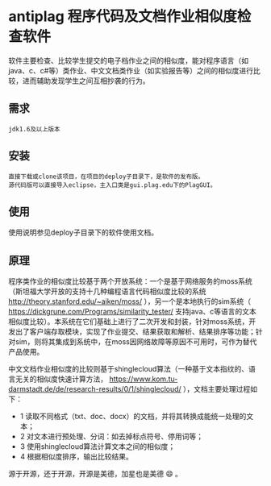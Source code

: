 # antiplag 程序代码及文档作业相似度检查软件
软件主要检查、比较学生提交的电子档作业之间的相似度，能对程序语言（如java、c、c#等）类作业、中文文档类作业（如实验报告等）之间的相似度进行比较，进而辅助发现学生之间互相抄袭的行为。

## 需求
    jdk1.6及以上版本

## 安装
    直接下载或clone该项目，在项目的deploy子目录下，是软件的发布版。
    源代码版可以直接导入eclipse，主入口类是gui.plag.edu下的PlagGUI。

## 使用
   使用说明参见deploy子目录下的软件使用文档。
  
## 原理
   程序类作业的相似度比较基于两个开放系统：一个是基于网络服务的moss系统（斯坦福大学开放的支持十几种编程语言代码相似度比较的系统 http://theory.stanford.edu/~aiken/moss/ ），另一个是本地执行的sim系统（ https://dickgrune.com/Programs/similarity_tester/ 支持java、c等语言的文本相似度比较）。本系统在它们基础上进行了二次开发和封装，针对moss系统，开发出了客户端存取模块，实现了作业提交、结果获取和解析、结果排序等功能；针对sim，则将其集成到系统中，在moss因网络故障等原因不可用时，可作为替代产品使用。

  中文文档作业相似度的比较则基于shinglecloud算法（一种基于文本指纹的、语言无关的相似度快速计算方法， https://www.kom.tu-darmstadt.de/de/research-results/0/1/shinglecloud/ ），文档主要处理过程如下：
  * 1 读取不同格式（txt、doc、docx）的文档，并将其转换成能统一处理的文本；
  * 2 对文本进行预处理、分词：如去掉标点符号、停用词等；
  * 3 使用shinglecloud算法计算文本之间的相似度；
  * 4 根据相似度排序，输出比较结果。

  源于开源，还于开源，开源是美德，加星也是美德 :smile: 。

 